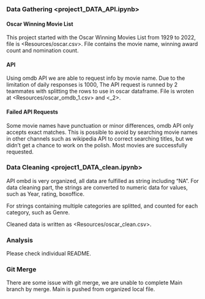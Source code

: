 ### Data Gathering <project1_DATA_API.ipynb>

#### Oscar Winning Movie List

This project started with the Oscar Winning Movies List  from 1929 to 2022, file is <Resources/oscar.csv>. File contains the movie name, winning award count and nomination count.

#### API

Using omdb API we are able to request info by movie name. Due to the limitation of daily responses is 1000, The API request is runned by 2 teammates with splitting the rows to use in oscar dataframe. File is wroten at <Resources/oscar_omdb_1.csv> and <_2>.

#### Failed API Requests

Some movie names have punctuation or minor differences, omdb API only accepts exact matches. This is possible to avoid by searching movie names in other channels such as wikipedia API to correct searching titles, but we didn’t get a chance to work on the polish. Most movies are successfully requested.

### Data Cleaning <project1_DATA_clean.ipynb>

API ombd is very organized, all data are fulfilled as string including “NA”. For data cleaning part, the strings are converted to numeric data for values, such as Year, rating, boxoffice.

For strings containing multiple categories are splitted, and counted for each category, such as Genre.

Cleaned data is written as <Resources/oscar_clean.csv>.

### Analysis

Please check individual README.

### Git Merge

There are some issue with git merge, we are unable to complete Main branch by merge. Main is pushed from organized local file.
